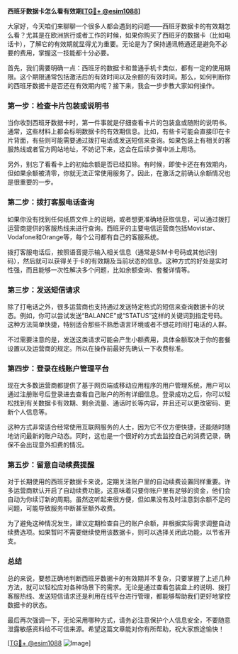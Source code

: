 **西班牙数据卡怎么看有效期[[TG💪+ @esim1088](https://t.me/s/esim1088)]**

大家好，今天咱们来聊聊一个很多人都会遇到的问题——西班牙数据卡的有效期怎么看？尤其是在欧洲旅行或者工作的时候，如果你购买了西班牙的数据卡（比如电话卡），了解它的有效期就显得尤为重要。无论是为了保持通讯畅通还是避免不必要的费用，掌握这一技能都十分必要。

首先，我们需要明确一点：西班牙的数据卡和普通手机卡类似，都有一定的使用期限。这个期限通常包括激活后的有效时间以及余额的有效时间。那么，如何判断你的西班牙数据卡是否还在有效期内呢？接下来，我会一步步教大家如何操作。

### **第一步：检查卡片包装或说明书**

当你收到西班牙数据卡时，第一件事就是仔细查看卡片的包装盒或随附的说明书。通常，这些材料上都会标明数据卡的有效期信息。比如，有些卡可能会直接印在卡片背面，有些则可能需要通过拨打电话或发送短信来查询。如果包装上有相关的客服热线或者官方网站地址，不妨记下来，这会在后续步骤中派上用场。

另外，别忘了看看卡上的初始余额是否已经扣除。有时候，即使卡还在有效期内，但如果余额被清零，你就无法正常使用服务了。因此，在激活之前确认余额情况也是很重要的一步。

### **第二步：拨打客服电话查询**

如果你没有找到任何纸质文件上的说明，或者想更准确地获取信息，可以通过拨打运营商提供的客服热线来进行查询。西班牙的主要电信运营商包括Movistar、Vodafone和Orange等，每个公司都有自己的客服系统。

拨打客服电话后，按照语音提示输入相关信息（通常是SIM卡号码或其他识别码），然后就可以获得关于卡的有效期及当前状态的信息。这种方式的好处是实时性强，而且能够一次性解决多个问题，比如余额查询、套餐详情等。

### **第三步：发送短信请求**

除了打电话之外，很多运营商也支持通过发送特定格式的短信来查询数据卡的状态。例如，你可以尝试发送“BALANCE”或“STATUS”这样的关键词到指定号码。这种方法简单快捷，特别适合那些不熟悉语言环境或者不想花时间打电话的人群。

不过需要注意的是，发送这类请求可能会产生小额费用，具体金额取决于你的套餐设置以及运营商的规定。所以在操作前最好先确认一下收费标准。

### **第四步：登录在线账户管理平台**

现在大多数运营商都提供了基于网页端或移动应用程序的用户管理系统，用户可以通过注册账号后登录进去查看自己账户的所有详细信息。登录成功之后，你可以轻松找到有关数据卡有效期、剩余流量、通话时长等内容，并且还可以更改密码、更新个人信息等。

这种方式非常适合经常使用互联网服务的人士，因为它不仅方便快捷，还能随时随地访问最新的账户动态。同时，这也是一个很好的方式去监控自己的消费记录，确保不会出现意外扣费的情况。

### **第五步：留意自动续费提醒**

对于长期使用的西班牙数据卡来说，定期关注账户里的自动续费设置同样重要。许多运营商默认开启了自动续费功能，这意味着只要你账户里有足够的资金，他们会自动为你续订新的周期。虽然这听起来很方便，但如果没有及时注意到余额不足的问题，可能导致服务中断甚至额外收费。

为了避免这种情况发生，建议定期检查自己的账户余额，并根据实际需求调整自动续费选项。如果暂时不需要继续使用该数据卡，则可以选择关闭此功能，以节省开支。

### **总结**

总的来说，要想正确地判断西班牙数据卡的有效期并不复杂，只要掌握了上述几种方法，就可以轻松应对各种场景下的需求。无论是通过查看包装盒上的说明、拨打客服热线、发送短信请求还是利用在线平台进行管理，都能够帮助我们更好地掌控数据卡的状态。

最后再次强调一下，无论采用哪种方式，请务必注意保护个人信息安全，不要随意泄露敏感资料给不可信来源。希望这篇文章能对你有所帮助，祝大家旅途愉快！

[[TG💪+ @esim1088](https://t.me/s/esim1088) ![Image](https://i.postimg.cc/4NQfJmqS/Snipaste-2025-05-13-00-14-12.png)]